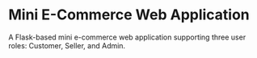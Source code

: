 # Mini E-Commerce Web Application

A Flask-based mini e-commerce web application supporting three user roles: Customer, Seller, and Admin.


